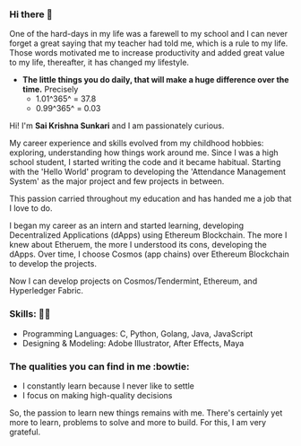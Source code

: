 ### Hi there 👋


One of the hard-days in my life was a farewell to my school and I can never forget a great saying that my teacher had told me, which is a rule to my life. Those words motivated me to increase productivity and added great value to my life, thereafter, it has changed my lifestyle.
  
- **The little things you do daily, that will make a huge difference over the time.**
Precisely
     -   1.01^365^ = 37.8  
     -   0.99^365^ = 0.03

Hi! I'm **Sai Krishna Sunkari** and I am passionately curious.

My career experience and skills evolved from my childhood hobbies: exploring, understanding how things work around me.  Since I was a high school student, I started writing the code and it became habitual. Starting with the 'Hello World' program to developing the 'Attendance Management System' as the major project and few projects in between.

This passion carried throughout my education and has handed me a job that I love to do.

I began my career as an intern and started learning, developing Decentralized Applications (dApps) using Ethereum Blockchain. The more I knew about Etheruem, the more I understood its cons, developing the dApps. Over time, I choose Cosmos (app chains) over Ethereum Blockchain to develop the projects.

Now I can develop projects on Cosmos/Tendermint, Ethereum, and Hyperledger Fabric.

### Skills: 👨‍💻
  - Programming Languages: C, Python, Golang, Java, JavaScript
  - Designing & Modeling: Adobe Illustrator, After Effects, Maya 

### The qualities you can find in me :bowtie:
- I constantly learn because I never like to settle
- I focus on making high-quality decisions 

So, the passion to learn new things remains with me. There's certainly yet more to learn, problems to solve and more to build. For this, I am very grateful.


<!--
**saiSunkari19/saiSunkari19** is a ✨ _special_ ✨ repository because its `README.md` (this file) appears on your GitHub profile.

Here are some ideas to get you started:

- 🔭 I’m currently working on ...
- 🌱 I’m currently learning ...
- 👯 I’m looking to collaborate on ...
- 🤔 I’m looking for help with ...
- 💬 Ask me about ...
- 📫 How to reach me: ...
- 😄 Pronouns: ...
- ⚡ Fun fact: ...
-->
